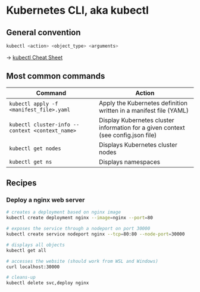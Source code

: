 # Kubernetes CLI, aka kubectl

## General convention

```bash
kubectl <action> <object_type> <arguments>
```

→ [kubectl Cheat Sheet](https://kubernetes.io/docs/reference/kubectl/cheatsheet/)

## Most common commands

Command                                         | Action
------------------------------------------------|----------------------------------------------------------------------------------
`kubectl apply -f <manifest_file>.yaml`         | Apply the Kubernetes definition written in a manifest file (YAML)
`kubectl cluster-info --context <context_name>` | Display Kubernetes cluster information for a given context (see config.json file)
`kubectl get nodes`                             | Displays Kubernetes cluster nodes
`kubectl get ns`                                | Displays namespaces

## Recipes

### Deploy a nginx web server

```bash
# creates a deployment based on nginx image
kubectl create deployment nginx --image=nginx --port=80

# exposes the service through a nodeport on port 30000
kubectl create service nodeport nginx --tcp=80:80 --node-port=30000

# displays all objects
kubectl get all

# accesses the website (should work from WSL and Windows)
curl localhost:30000

# cleans-up
kubectl delete svc,deploy nginx
```
